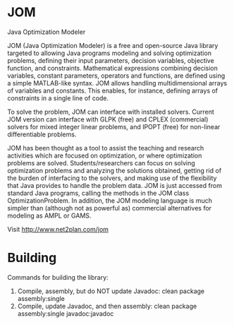 # JOM
Java Optimization Modeler

JOM (Java Optimization Modeler) is a free and open-source Java library targeted to allowing Java programs modeling and solving optimization problems, defining their input parameters, decision variables, objective function, and constraints. Mathematical expressions combining decision variables, constant parameters, operators and functions, are defined using a simple MATLAB-like syntax. JOM allows handling multidimensional arrays of variables and constants. This enables, for instance, defining arrays of constraints in a single line of code.

To solve the problem, JOM can interface with installed solvers. Current JOM version can interface with GLPK (free) and CPLEX (commercial) solvers for mixed integer linear problems, and IPOPT (free) for non-linear differentiable problems.

JOM has been thought as a tool to assist the teaching and research activities which are focused on optimization, or where optimization problems are solved. Students/researchers can focus on solving optimization problems and analyzing the solutions obtained, getting rid of the burden of interfacing to the solvers, and making use of the flexibility that Java provides to handle the problem data. JOM is just accessed from standard Java programs, calling the methods in the JOM class OptimizationProblem. In addition, the JOM modeling language is much simpler than (although not as powerful as) commercial alternatives for modeling as AMPL or GAMS.

Visit http://www.net2plan.com/jom

# Building

Commands for building the library:
1) Compile, assembly, but do NOT update Javadoc: clean package assembly:single
2) Compile, update Javadoc, and then assembly: clean package assembly:single javadoc:javadoc 
